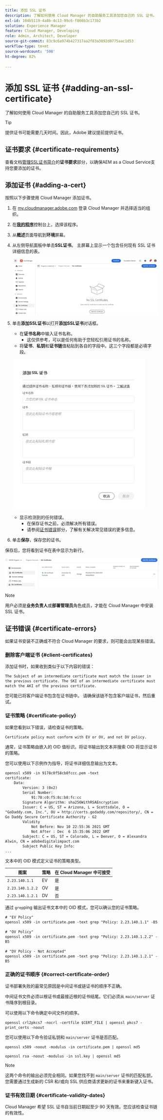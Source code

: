 ```yaml
---
title: 添加 SSL 证书
description: 了解如何使用 Cloud Manager 的自助服务工具添加您自己的 SSL 证书。
exl-id: 104b5119-4a8b-4c13-99c6-f866b3c173b2
solution: Experience Manager
feature: Cloud Manager, Developing
role: Admin, Architect, Developer
source-git-commit: 83c9c6a974b427317aa2f83a3092d0775aac1d53
workflow-type: tm+mt
source-wordcount: '598'
ht-degree: 82%

---
```


# 添加 SSL 证书 {#adding-an-ssl-certificate}

了解如何使用 Cloud Manager 的自助服务工具添加您自己的 SSL 证书。

>[!TIP]
>
>提供证书可能需要几天时间。因此，Adobe 建议提前提供证书。

## 证书要求 {#certificate-requirements}

查看文档[管理SSL证书简介](/help/implementing/cloud-manager/managing-ssl-certifications/introduction.md#requirements)的&#x200B;**证书要求**&#x200B;部分，以确保AEM as a Cloud Service支持您要添加的证书。

## 添加证书 {#adding-a-cert}

按照以下步骤使用 Cloud Manager 添加证书。

1. 在 [my.cloudmanager.adobe.com](https://my.cloudmanager.adobe.com/) 登录 Cloud Manager 并选择适当的组织。

1. 在&#x200B;**[我的程序](/help/implementing/cloud-manager/navigation.md#my-programs)**&#x200B;控制台上，选择该程序。

1. 从&#x200B;**概述**&#x200B;页面导航到&#x200B;**环境**&#x200B;屏幕。

1. 从左侧导航面板中单击&#x200B;**SSL证书**。 主屏幕上显示一个包含任何现有 SSL 证书详细信息的表。

   ![添加 SSL 证书](/help/implementing/cloud-manager/assets/ssl/ssl-cert-1.png)

1. 单击&#x200B;**添加SSL证书**&#x200B;以打开&#x200B;**添加SSL证书**&#x200B;对话框。

   * 在&#x200B;**证书名称**&#x200B;中输入证书名称。
      * 这仅供参考，可以是任何有助于您轻松引用证书的名称。
   * 将&#x200B;**证书**、**私钥**&#x200B;和&#x200B;**证书链**&#x200B;值粘贴到各自的字段中。这三个字段都是必填字段。

   ![添加“SSL 证书”对话框](/help/implementing/cloud-manager/assets/ssl/ssl-cert-02.png)

   * 显示检测到的任何错误。
      * 在保存证书之前，必须解决所有错误。
      * 请参阅[证书错误](#certificate-errors)部分，了解有关解决常见错误的更多信息。

1. 单击&#x200B;**保存**，保存您的证书。

保存后，您将看到证书在表中显示为新行。

![保存的 SSL 证书](/help/implementing/cloud-manager/assets/ssl/ssl-cert-3.png)

>[!NOTE]
>
>用户必须是&#x200B;**业务负责人**&#x200B;或&#x200B;**部署管理员**&#x200B;角色成员，才能在 Cloud Manager 中安装 SSL 证书。

## 证书错误 {#certificate-errors}

如果证书安装不正确或不符合 Cloud Manager 的要求，则可能会出现某些错误。

### 删除客户端证书 {#client-certificates}

添加证书时，如果收到类似于以下内容的错误：

```text
The Subject of an intermediate certificate must match the issuer in the previous certificate. The SKI of an intermediate certificate must match the AKI of the previous certificate.
```

您可能已将客户端证书包含在证书链中。 请确保该链不包含客户端证书，然后重试。

### 证书策略 {#certificate-policy}

如果您看到以下错误，请检查证书的策略。

```text
Certificate policy must conform with EV or OV, and not DV policy.
```

通常，证书策略由嵌入的 OID 值标识。将证书输出到文本并搜索 OID 将显示证书的策略。

您可以使用以下示例作为指导，将证书详细信息输出为文本。

```text
openssl x509 -in 9178c0f58cb8fccc.pem -text
certificate:
    Data:
        Version: 3 (0x2)
        Serial Number:
            91:78:c0:f5:8c:b8:fc:cc
        Signature Algorithm: sha256WithRSAEncryption
        Issuer: C = US, ST = Arizona, L = Scottsdale, O = "GoDaddy.com, Inc.", OU = http://certs.godaddy.com/repository/, CN = Go Daddy Secure Certificate Authority - G2
        Validity
            Not Before: Nov 10 22:55:36 2021 GMT
            Not After : Dec  6 15:35:06 2022 GMT
        Subject: C = US, ST = Colorado, L = Denver, O = Alexandra Alwin, CN = adobedigitalimpact.com
        Subject Public Key Info:
...
```

文本中的 OID 模式定义证书的策略类型。

| 图案 | 策略 | 在 Cloud Manager 中可接受 |
|---|---|---|
| `2.23.140.1.1` | EV | 是 |
| `2.23.140.1.2.2` | OV | 是 |
| `2.23.140.1.2.1` | DV | 否 |

通过 `grep`ping 输出证书文本中的 OID 模式，您可以确认您的证书策略。

```shell
# "EV Policy"
openssl x509 -in certificate.pem -text grep "Policy: 2.23.140.1.1" -B5

# "OV Policy"
openssl x509 -in certificate.pem -text grep "Policy: 2.23.140.1.2.2" -B5

# "DV Policy - Not Accepted"
openssl x509 -in certificate.pem -text grep "Policy: 2.23.140.1.2.1" -B5
```

### 正确的证书顺序 {#correct-certificate-order}

证书部署失败的最常见原因是中间证书或链证书的顺序不正确。

中间证书文件必须以根证书或最接近根的证书结尾。它们必须从 `main/server` 证书降序到根目录。

可以使用以下命令确定中间文件的顺序。

```shell
openssl crl2pkcs7 -nocrl -certfile $CERT_FILE | openssl pkcs7 -print_certs -noout
```

您可以使用以下命令验证私钥和 `main/server` 证书是否匹配。

```shell
openssl x509 -noout -modulus -in certificate.pem | openssl md5
```

```shell
openssl rsa -noout -modulus -in ssl.key | openssl md5
```

>[!NOTE]
>
>这两个命令的输出必须完全相同。如果您找不到 `main/server` 证书的匹配私钥，您需要通过生成新的 CSR 和/或向 SSL 供应商请求更新的证书来重新键入证书。

### 证书有效日期 {#certificate-validity-dates}

Cloud Manager 希望 SSL 证书自当前日期起至少 90 天有效。您应该检查证书链的有效性。
